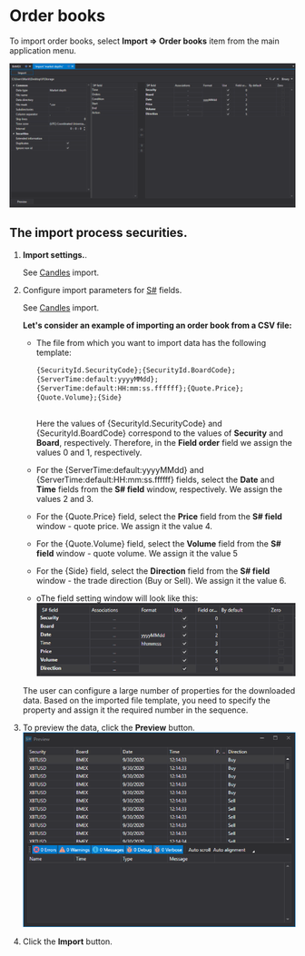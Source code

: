 # Order books

To import order books, select **Import \=\> Order books** item from the main application menu.

![hydra import depths](../../../images/hydra_import_depths.png)

## The import process securities.

1. **Import settings.**.

   See [Candles](candles.md) import.
2. Configure import parameters for [S\#](../../api.md) fields.

   See [Candles](candles.md) import.

   **Let's consider an example of importing an order book from a CSV file:**
   - The file from which you want to import data has the following template:

     ```none
     {SecurityId.SecurityCode};{SecurityId.BoardCode};{ServerTime:default:yyyyMMdd};{ServerTime:default:HH:mm:ss.ffffff};{Quote.Price};{Quote.Volume};{Side}
     	  				
     ```

     Here the values of {SecurityId.SecurityCode} and {SecurityId.BoardCode} correspond to the values of **Security** and **Board**, respectively. Therefore, in the **Field order** field we assign the values 0 and 1, respectively.
   - For the {ServerTime:default:yyyyMMdd} and {ServerTime:default:HH:mm:ss.ffffff} fields, select the **Date** and **Time** fields from the **S\# field** window, respectively. We assign the values 2 and 3.
   - For the {Quote.Price} field, select the **Price** field from the **S\# field** window \- quote price. We assign it the value 4.
   - For the {Quote.Volume} field, select the **Volume** field from the **S\# field** window \- quote volume. We assign it the value 5
   - For the {Side} field, select the **Direction** field from the **S\# field** window \- the trade direction (Buy or Sell). We assign it the value 6.
   - oThe field setting window will look like this:![hydra import prop depth](../../../images/hydra_import_prop_depth.png)

   The user can configure a large number of properties for the downloaded data. Based on the imported file template, you need to specify the property and assign it the required number in the sequence. 
3. To preview the data, click the **Preview** button.![hydra import preview depth](../../../images/hydra_import_preview_depth.png)
4. Click the **Import** button.
